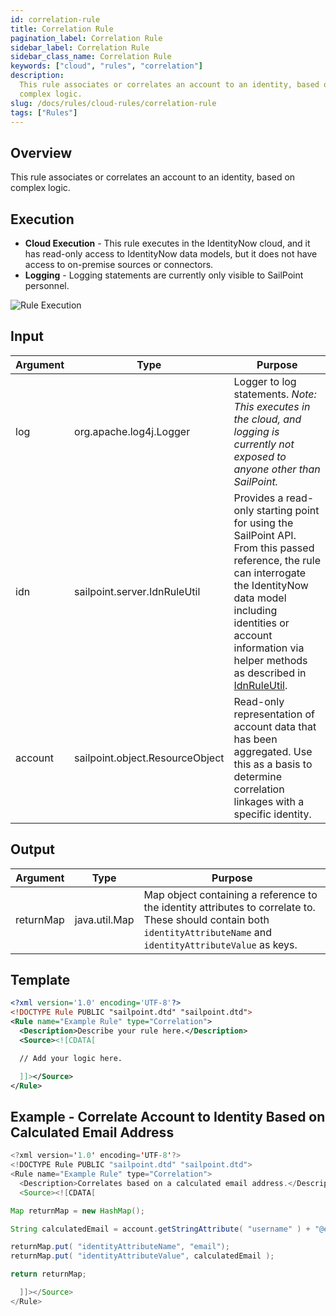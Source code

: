 ```yaml
---
id: correlation-rule
title: Correlation Rule
pagination_label: Correlation Rule
sidebar_label: Correlation Rule
sidebar_class_name: Correlation Rule
keywords: ["cloud", "rules", "correlation"]
description:
  This rule associates or correlates an account to an identity, based on
  complex logic.
slug: /docs/rules/cloud-rules/correlation-rule
tags: ["Rules"]
---
```


## Overview

This rule associates or correlates an account to an identity, based on complex logic.

## Execution

- **Cloud Execution** - This rule executes in the IdentityNow cloud, and it has
  read-only access to IdentityNow data models, but it does not have access to
  on-premise sources or connectors.
- **Logging** - Logging statements are currently only visible to SailPoint
  personnel.

![Rule Execution](../img/cloud_execution.png)

## Input

| Argument | Type                            | Purpose                                                                                                                                                                                                                                                                |
| -------- | ------------------------------- | ---------------------------------------------------------------------------------------------------------------------------------------------------------------------------------------------------------------------------------------------------------------------- |
| log      | org.apache.log4j.Logger         | Logger to log statements. _Note: This executes in the cloud, and logging is currently not exposed to anyone other than SailPoint._                                                                                                                                     |
| idn      | sailpoint.server.IdnRuleUtil    | Provides a read-only starting point for using the SailPoint API. From this passed reference, the rule can interrogate the IdentityNow data model including identities or account information via helper methods as described in [IdnRuleUtil](../idn_rule_utility.md). |
| account  | sailpoint.object.ResourceObject | Read-only representation of account data that has been aggregated. Use this as a basis to determine correlation linkages with a specific identity.                                                                                                                     |

## Output

| Argument  | Type          | Purpose                                                                                                                                                               |
| --------- | ------------- | --------------------------------------------------------------------------------------------------------------------------------------------------------------------- |
| returnMap | java.util.Map | Map object containing a reference to the identity attributes to correlate to. These should contain both `identityAttributeName` and `identityAttributeValue` as keys. |

## Template

```xml
<?xml version='1.0' encoding='UTF-8'?>
<!DOCTYPE Rule PUBLIC "sailpoint.dtd" "sailpoint.dtd">
<Rule name="Example Rule" type="Correlation">
  <Description>Describe your rule here.</Description>
  <Source><![CDATA[

  // Add your logic here.

  ]]></Source>
</Rule>
```

## Example - Correlate Account to Identity Based on Calculated Email Address

```java
<?xml version='1.0' encoding='UTF-8'?>
<!DOCTYPE Rule PUBLIC "sailpoint.dtd" "sailpoint.dtd">
<Rule name="Example Rule" type="Correlation">
  <Description>Correlates based on a calculated email address.</Description>
  <Source><![CDATA[

Map returnMap = new HashMap();

String calculatedEmail = account.getStringAttribute( "username" ) + "@example.com";

returnMap.put( "identityAttributeName", "email");
returnMap.put( "identityAttributeValue", calculatedEmail );

return returnMap;

  ]]></Source>
</Rule>
```
